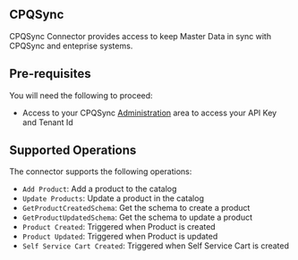 ## CPQSync

CPQSync Connector provides access to keep Master Data in sync with CPQSync and enteprise systems. 

## Pre-requisites
You will need the following to proceed:
* Access to your CPQSync  [Administration](https://www.cincomcpq.com/) area to access your API Key and Tenant Id

## Supported Operations
The connector supports the following operations:
* `Add Product`: Add a product to the catalog
* `Update Products`: Update a product in the catalog
* `GetProductCreatedSchema`: Get the schema to create a product
* `GetProductUpdatedSchema`: Get the schema to update a product
* `Product Created`: Triggered when Product is created
* `Product Updated`: Triggered when Product is updated
* `Self Service Cart Created`: Triggered when Self Service Cart is created
